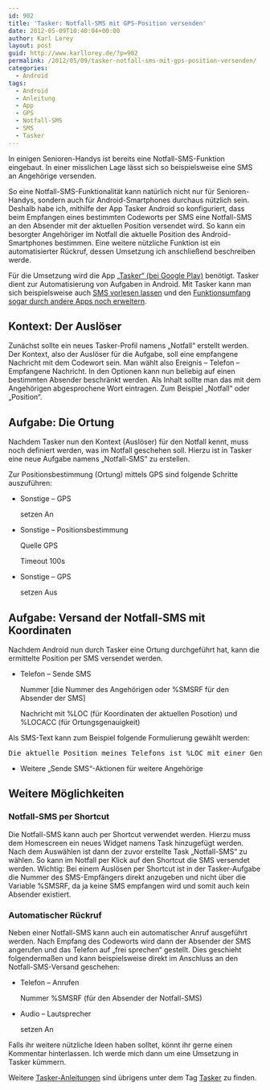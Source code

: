 ```yaml
---
id: 902
title: 'Tasker: Notfall-SMS mit GPS-Position versenden'
date: 2012-05-09T10:40:04+00:00
author: Karl Lorey
layout: post
guid: http://www.karllorey.de/?p=902
permalink: /2012/05/09/tasker-notfall-sms-mit-gps-position-versenden/
categories:
  - Android
tags:
  - Android
  - Anleitung
  - App
  - GPS
  - Notfall-SMS
  - SMS
  - Tasker
---
```

In einigen Senioren-Handys ist bereits eine Notfall-SMS-Funktion eingebaut. In einer misslichen Lage lässt sich so beispielsweise eine SMS an Angehörige versenden.

So eine Notfall-SMS-Funktionalität kann natürlich nicht nur für Senioren-Handys, sondern auch für Android-Smartphones durchaus nützlich sein. Deshalb habe ich, mithilfe der App Tasker Android so konfiguriert, dass beim Empfangen eines bestimmten Codeworts per SMS eine Notfall-SMS an den Absender mit der aktuellen Position versendet wird. So kann ein besorgter Angehöriger im Notfall die aktuelle Position des Android-Smartphones bestimmen. Eine weitere nützliche Funktion ist ein automatisierter Rückruf, dessen Umsetzung ich anschließend beschreiben werde.

Für die Umsetzung wird die App <a href="https://play.google.com/store/apps/details?id=net.dinglisch.android.taskerm" target="_blank">&#8222;Tasker&#8220; (bei Google Play)</a> benötigt. Tasker dient zur Automatisierung von Aufgaben in Android. Mit Tasker kann man sich beispielsweise auch <a title="Tasker: Von Android SMS vorlesen lassen" href="http://www.karllorey.de/2011/12/14/tasker-android-sms-vorlesen-lassen/" target="_blank">SMS vorlesen lassen</a> und den <a title="Tasker: Mit 3rd-Party-Apps den Funktionsumfang erweitern" href="http://www.karllorey.de/2011/11/08/tasker-mit-3rd-party-apps-den-funktionsumfang-erweitern/" target="_blank">Funktionsumfang sogar durch andere Apps noch erweitern</a>.<!--more-->

## Kontext: Der Auslöser

Zunächst sollte ein neues Tasker-Profil namens &#8222;Notfall&#8220; erstellt werden. Der Kontext, also der Auslöser für die Aufgabe, soll eine empfangene Nachricht mit dem Codewort sein. Man wählt also Ereignis &#8211; Telefon &#8211; Empfangene Nachricht. In den Optionen kann nun beliebig auf einen bestimmten Absender beschränkt werden. Als Inhalt sollte man das mit dem Angehörigen abgesprochene Wort eintragen. Zum Beispiel &#8222;Notfall&#8220; oder &#8222;Position&#8220;.

## Aufgabe: Die Ortung

Nachdem Tasker nun den Kontext (Auslöser) für den Notfall kennt, muss noch definiert werden, was im Notfall geschehen soll. Hierzu ist in Tasker eine neue Aufgabe namens &#8222;Notfall-SMS&#8220; zu erstellen.

Zur Positionsbestimmung (Ortung) mittels GPS sind folgende Schritte auszuführen:

  * Sonstige &#8211; GPS
  
    setzen An
  * Sonstige &#8211; Positionsbestimmung
  
    Quelle GPS
  
    Timeout 100s
  * Sonstige &#8211; GPS
  
    setzen Aus

## Aufgabe: Versand der Notfall-SMS mit Koordinaten

Nachdem Android nun durch Tasker eine Ortung durchgeführt hat, kann die ermittelte Position per SMS versendet werden.

  * Telefon &#8211; Sende SMS
  
    Nummer [die Nummer des Angehörigen oder %SMSRF für den Absender der SMS]
  
    Nachricht mit %LOC (für Koordinaten der aktuellen Posotion) und %LOCACC (für Ortungsgenauigkeit)

<div>
  Als SMS-Text kann zum Beispiel folgende Formulierung gewählt werden:
</div>

<pre>Die aktuelle Position meines Telefons ist %LOC mit einer Genauigkeit von circa %LOCACC Metern.</pre>

  * Weitere &#8222;Sende SMS&#8220;-Aktionen für weitere Angehörige

## Weitere Möglichkeiten

### Notfall-SMS per Shortcut

Die Notfall-SMS kann auch per Shortcut verwendet werden. Hierzu muss dem Homescreen ein neues Widget namens Task hinzugefügt werden. Nach dem Auswählen ist dann der zuvor erstellte Task &#8222;Notfall-SMS&#8220; zu wählen. So kann im Notfall per Klick auf den Shortcut die SMS versendet werden. Wichtig: Bei einem Auslösen per Shortcut ist in der Tasker-Aufgabe die Nummer des SMS-Empfängers direkt anzugeben und nicht über die Variable %SMSRF, da ja keine SMS empfangen wird und somit auch kein Absender existiert.

### Automatischer Rückruf

Neben einer Notfall-SMS kann auch ein automatischer Anruf ausgeführt werden. Nach Empfang des Codeworts wird dann der Absender der SMS angerufen und das Telefon auf &#8222;frei sprechen&#8220; gestellt. Dies geschieht folgendermaßen und kann beispielsweise direkt im Anschluss an den Notfall-SMS-Versand geschehen:

  * Telefon &#8211; Anrufen
  
    Nummer %SMSRF (für den Absender der Notfall-SMS)
  * Audio &#8211; Lautsprecher
  
    setzen An

Falls ihr weitere nützliche Ideen haben solltet, könnt ihr gerne einen Kommentar hinterlassen. Ich werde mich dann um eine Umsetzung in Tasker kümmern.

Weitere [Tasker-Anleitungen](/tag/tasker) sind übrigens unter dem Tag [Tasker](/tag/tasker) zu finden.
